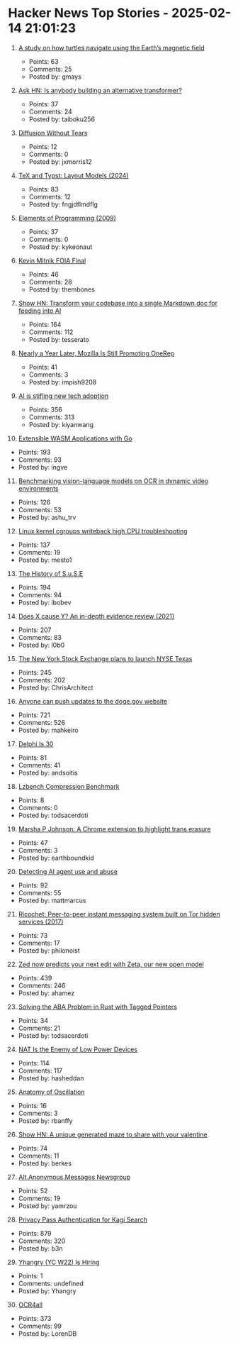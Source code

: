 # Hacker News Top Stories - 2025-02-14 21:01:23

1. [A study on how turtles navigate using the Earth’s magnetic field](https://www.unc.edu/posts/2025/02/12/dancing-turtles-unlock-scientific-discovery/)
   - Points: 63
   - Comments: 25
   - Posted by: gmays

2. [Ask HN: Is anybody building an alternative transformer?](undefined)
   - Points: 37
   - Comments: 24
   - Posted by: taiboku256

3. [Diffusion Without Tears](https://baincapitalventures.notion.site/Diffusion-Without-Tears-14e1469584c180deb0a9ed9aa6ff7a4c)
   - Points: 12
   - Comments: 0
   - Posted by: jxmorris12

4. [TeX and Typst: Layout Models (2024)](https://laurmaedje.github.io/posts/layout-models/)
   - Points: 83
   - Comments: 12
   - Posted by: fngjdflmdflg

5. [Elements of Programming (2009)](https://www.elementsofprogramming.com/)
   - Points: 37
   - Comments: 0
   - Posted by: kykeonaut

6. [Kevin Mitnik FOIA Final](https://vault.fbi.gov/kevin-mitnick/kevin-mitnick-part-01-final/view)
   - Points: 46
   - Comments: 28
   - Posted by: thembones

7. [Show HN: Transform your codebase into a single Markdown doc for feeding into AI](https://tesserato.web.app/posts/2025-02-12-CodeWeaver-launch/index.html)
   - Points: 164
   - Comments: 112
   - Posted by: tesserato

8. [Nearly a Year Later, Mozilla Is Still Promoting OneRep](https://krebsonsecurity.com/2025/02/nearly-a-year-later-mozilla-is-still-promoting-onerep/)
   - Points: 41
   - Comments: 3
   - Posted by: impish9208

9. [AI is stifling new tech adoption](https://vale.rocks/posts/ai-is-stifling-tech-adoption)
   - Points: 356
   - Comments: 313
   - Posted by: kiyanwang

10. [Extensible WASM Applications with Go](https://go.dev/blog/wasmexport)
   - Points: 193
   - Comments: 93
   - Posted by: ingve

11. [Benchmarking vision-language models on OCR in dynamic video environments](https://arxiv.org/abs/2502.06445)
   - Points: 126
   - Comments: 53
   - Posted by: ashu_trv

12. [Linux kernel cgroups writeback high CPU troubleshooting](https://dasl.cc/2025/01/01/debugging-our-new-linux-kernel/)
   - Points: 137
   - Comments: 19
   - Posted by: mesto1

13. [The History of S.u.S.E](https://www.abortretry.fail/p/the-history-of-suse)
   - Points: 194
   - Comments: 94
   - Posted by: ibobev

14. [Does X cause Y? An in-depth evidence review (2021)](https://www.cold-takes.com/does-x-cause-y-an-in-depth-evidence-review/)
   - Points: 207
   - Comments: 83
   - Posted by: l0b0

15. [The New York Stock Exchange plans to launch NYSE Texas](https://ir.theice.com/press/news-details/2025/The-New-York-Stock-Exchange-to-Launch-NYSE-Texas/default.aspx)
   - Points: 245
   - Comments: 202
   - Posted by: ChrisArchitect

16. [Anyone can push updates to the doge.gov website](https://www.404media.co/anyone-can-push-updates-to-the-doge-gov-website-2/)
   - Points: 721
   - Comments: 526
   - Posted by: mahkeiro

17. [Delphi Is 30](https://blog.marcocantu.com/blog/2025-february-delphi-is-30.html)
   - Points: 81
   - Comments: 41
   - Posted by: andsoitis

18. [Lzbench Compression Benchmark](https://morotti.github.io/lzbench-web/)
   - Points: 8
   - Comments: 0
   - Posted by: todsacerdoti

19. [Marsha P Johnson: A Chrome extension to highlight trans erasure](https://github.com/HamptonMakes/marsha-p-johnson)
   - Points: 47
   - Comments: 3
   - Posted by: earthboundkid

20. [Detecting AI agent use and abuse](https://stytch.com/blog/detecting-ai-agent-use-abuse/)
   - Points: 92
   - Comments: 55
   - Posted by: mattmarcus

21. [Ricochet: Peer-to-peer instant messaging system built on Tor hidden services (2017)](https://github.com/ricochet-im/ricochet)
   - Points: 73
   - Comments: 17
   - Posted by: philonoist

22. [Zed now predicts your next edit with Zeta, our new open model](https://zed.dev/blog/edit-prediction)
   - Points: 439
   - Comments: 246
   - Posted by: ahamez

23. [Solving the ABA Problem in Rust with Tagged Pointers](https://minikin.me/blog/solving-the-aba-problem-in-rust-tagged-pointers)
   - Points: 34
   - Comments: 21
   - Posted by: todsacerdoti

24. [NAT Is the Enemy of Low Power Devices](https://blog.golioth.io/nat-is-the-enemy-of-low-power-devices/)
   - Points: 114
   - Comments: 117
   - Posted by: hasheddan

25. [Anatomy of Oscillation](https://tidyfirst.substack.com/p/anatomy-of-oscillation)
   - Points: 16
   - Comments: 3
   - Posted by: rbanffy

26. [Show HN: A unique generated maze to share with your valentine](https://love.berk.es/)
   - Points: 74
   - Comments: 11
   - Posted by: berkes

27. [Alt.Anonymous.Messages Newsgroup](http://wudewasa.blogspot.com/2017/05/altanonymousmessages-newsgroup.html)
   - Points: 52
   - Comments: 19
   - Posted by: yamrzou

28. [Privacy Pass Authentication for Kagi Search](https://blog.kagi.com/kagi-privacy-pass)
   - Points: 879
   - Comments: 320
   - Posted by: b3n

29. [Yhangry (YC W22) Is Hiring](undefined)
   - Points: 1
   - Comments: undefined
   - Posted by: Yhangry

30. [OCR4all](https://www.ocr4all.org/)
   - Points: 373
   - Comments: 99
   - Posted by: LorenDB

